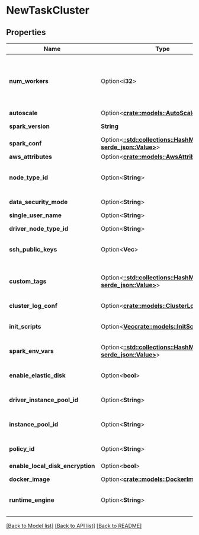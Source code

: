 # NewTaskCluster

## Properties

Name | Type | Description | Notes
------------ | ------------- | ------------- | -------------
**num_workers** | Option<**i32**> | If num_workers, number of worker nodes that this cluster must have. A cluster has one Spark driver and num_workers executors for a total of num_workers + 1 Spark nodes. When reading the properties of a cluster, this field reflects the desired number of workers rather than the actual current number of workers. For example, if a cluster is resized from 5 to 10 workers, this field immediately updates to reflect the target size of 10 workers, whereas the workers listed in `spark_info` gradually increase from 5 to 10 as the new nodes are provisioned. | [optional]
**autoscale** | Option<[**crate::models::AutoScale**](AutoScale.md)> |  | [optional]
**spark_version** | **String** | The Spark version of the cluster. A list of available Spark versions can be retrieved by using the [Runtime versions](https://docs.databricks.com/dev-tools/api/latest/clusters.html#runtime-versions) API call. | 
**spark_conf** | Option<[**::std::collections::HashMap<String, serde_json::Value>**](serde_json::Value.md)> | An arbitrary object where the object key is a configuration propery name and the value is a configuration property value. | [optional]
**aws_attributes** | Option<[**crate::models::AwsAttributes**](AwsAttributes.md)> |  | [optional]
**node_type_id** | Option<**String**> | This field encodes, through a single value, the resources available to each of the Spark nodes in this cluster. For example, the Spark nodes can be provisioned and optimized for memory or compute intensive workloads A list of available node types can be retrieved by using the [List node types](https://docs.databricks.com/dev-tools/api/latest/clusters.html#list-node-types) API call. | [optional]
**data_security_mode** | Option<**String**> | Data security mode decides what data governance model to use when accessing data from a cluster. | [optional]
**single_user_name** | Option<**String**> | Single user name if data_security_mode is SINGLE_USER | [optional]
**driver_node_type_id** | Option<**String**> | The node type of the Spark driver. This field is optional; if unset, the driver node type is set as the same value as `node_type_id` defined above. | [optional]
**ssh_public_keys** | Option<**Vec<String>**> | SSH public key contents that are added to each Spark node in this cluster. The corresponding private keys can be used to login with the user name `ubuntu` on port `2200`. Up to 10 keys can be specified. | [optional]
**custom_tags** | Option<[**::std::collections::HashMap<String, serde_json::Value>**](serde_json::Value.md)> | An object with key value pairs. The key length must be between 1 and 127 UTF-8 characters, inclusive. The value length must be less than or equal to 255 UTF-8 characters. For a list of all restrictions, see AWS Tag Restrictions: <https://docs.aws.amazon.com/AWSEC2/latest/UserGuide/Using_Tags.html#tag-restrictions> | [optional]
**cluster_log_conf** | Option<[**crate::models::ClusterLogConf**](ClusterLogConf.md)> |  | [optional]
**init_scripts** | Option<[**Vec<crate::models::InitScriptInfo>**](InitScriptInfo.md)> | The configuration for storing init scripts. Any number of scripts can be specified. The scripts are executed sequentially in the order provided. If `cluster_log_conf` is specified, init script logs are sent to `<destination>/<cluster-id>/init_scripts`. | [optional]
**spark_env_vars** | Option<[**::std::collections::HashMap<String, serde_json::Value>**](serde_json::Value.md)> | An arbitrary object where the object key is an environment variable name and the value is an environment variable value. | [optional]
**enable_elastic_disk** | Option<**bool**> | Autoscaling Local Storage: when enabled, this cluster dynamically acquires additional disk space when its Spark workers are running low on disk space. This feature requires specific AWS permissions to function correctly - refer to [Autoscaling local storage](https://docs.databricks.com/clusters/configure.html#autoscaling-local-storage) for details. | [optional]
**driver_instance_pool_id** | Option<**String**> | The optional ID of the instance pool to use for the driver node. You must also specify `instance_pool_id`. Refer to [Instance Pools API](https://docs.databricks.com/dev-tools/api/latest/instance-pools.html) for details. | [optional]
**instance_pool_id** | Option<**String**> | The optional ID of the instance pool to use for cluster nodes. If `driver_instance_pool_id` is present, `instance_pool_id` is used for worker nodes only. Otherwise, it is used for both the driver node and worker nodes. Refer to [Instance Pools API](https://docs.databricks.com/dev-tools/api/latest/instance-pools.html) for details. | [optional]
**policy_id** | Option<**String**> | A [cluster policy](https://docs.databricks.com/dev-tools/api/latest/policies.html) ID. Either `node_type_id` or `instance_pool_id` must be specified in the cluster policy if they are not specified in this job cluster object. | [optional]
**enable_local_disk_encryption** | Option<**bool**> | Determines whether encryption of disks locally attached to the cluster is enabled. | [optional]
**docker_image** | Option<[**crate::models::DockerImage**](DockerImage.md)> |  | [optional]
**runtime_engine** | Option<**String**> | The type of runtime engine to use. If not specified, the runtime engine type is inferred based on the `spark_version` value. Allowed values include:  * `PHOTON`: Use the Photon runtime engine type. * `STANDARD`: Use the standard runtime engine type.  This field is optional. | [optional]

[[Back to Model list]](../README.md#documentation-for-models) [[Back to API list]](../README.md#documentation-for-api-endpoints) [[Back to README]](../README.md)


